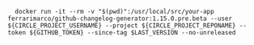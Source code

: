 


      docker run -it --rm -v "$(pwd)":/usr/local/src/your-app ferrarimarco/github-changelog-generator:1.15.0.pre.beta --user ${CIRCLE_PROJECT_USERNAME} --project ${CIRCLE_PROJECT_REPONAME} --token ${GITHUB_TOKEN} --since-tag $LAST_VERSION --no-unreleased
